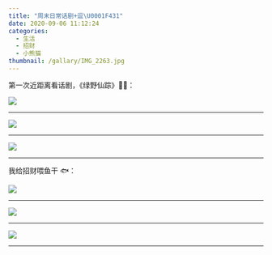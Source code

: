 ```yaml
---
title: "周末日常话剧+逗\U0001F431"
date: 2020-09-06 11:12:24
categories:
  - 生活
  - 招财
  - 小熊猫
thumbnail: /gallary/IMG_2263.jpg
---
```


第一次近距离看话剧，《绿野仙踪》🧝‍♀️：

![](/gallary/IMG_2260.jpg)

---

<!-- more -->

![](/gallary/IMG_2261.jpg)

---

![](/gallary/IMG_2262.jpg)

---

我给招财喂鱼干 🐟：

![](/gallary/IMG_2257.jpg)

---

![](/gallary/IMG_2258.jpg)

---

![](/gallary/IMG_2259.jpg)

---
